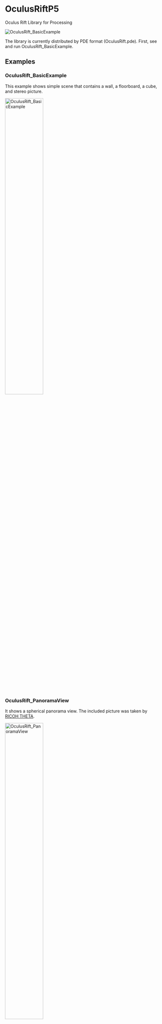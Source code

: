 # OculusRiftP5
Oculus Rift Library for Processing

![OculusRift_BasicExample](/OculusRift_BasicExample/screenshot.png)

The library is currently distributed by PDE format (OculusRift.pde).
First, see and run OculusRift_BasicExample.

## Examples
### OculusRift_BasicExample
This example shows simple scene that contains a wall, a floorboard, a cube, and stereo picture.

<img src="/OculusRift_BasicExample/screenshot.png" width="50%" height="50%" alt="OculusRift_BasicExample">
<br>

### OculusRift_PanoramaView
It shows a spherical panorama view. The included picture was taken by [RICOH THETA](https://theta360.com/).

<img src="/OculusRift_PanoramaView/screenshot.jpg" width="50%" height="50%" alt="OculusRift_PanoramaView">
<br>

### OculusRift_RadarExample
It shows a radar denoting user's head direction.

<img src="/OculusRift_RadarExample/screenshot.png" width="50%" height="50%" alt="OculusRift_RadarExample">
<br>

### OculusRift_VideoSeeThrough

This is an example for making augmented reality. You need web camera for running it. This code uses sarxos's [webcam-capture](https://github.com/sarxos/webcam-capture/) library instead of Processing's Capture class, because jna.jar used by Processing's Capture class conflicts with jna-4.1.0.jar used in OculusRift.pde.

<img src="/OculusRift_VideoSeeThrough/screenshot.jpg" width="50%" height="50%" alt="OculusRift_VideoSeeThrough">
<br>

## Environment
It was checked that it worked in the following environment.
- Oculus Rift DK2 (currently only for DK2)
- Oculus Runtime V0.5.0.1-beta
- Processing 2.2.1
- Windows 8.1 and OS X Yosemite (v10.10.2)
<br>
<br>

## How to use

### Skeleton

```scala
OculusRift oculus;

void setup() {
  size( 1920, 1080, P3D );
  oculus = new OculusRift(this);
  oculus.enableHeadTracking();
}

void draw() {
  oculus.draw();
}

// Scene for OculusRift
void onDrawScene(int eye) {

}
```

Please make the function named "onDrawScene(int eye)" and write a code about 3D scene in it. In the function, the scale is approximately real scale and the unit is a millimeter. The default eye position is on the origin (0, 0, 0) in the scene. The parameter "eye" gives LEFT or RIGHT.
<br>
<br>

### API

| Method  | Description |
|:---------|:------------|
|boolean enableHeadTracking(); |Enables head tracking. |
|void draw();| Draws a stereo image for Oculus Rift display.|
|void resetHeadState();| Resets the head state matrix by current state.|
|PMatrix3D getMatrix();| Gets the current head state matrix.|
<br>

## Acknowledgements
Thanks a lot for the following codes.
 
- [jherico/jovr](https://github.com/jherico/jovr)
- [JOVR – Java bindings for Oculus Rift SDK 0.4.2.0 | Laht's blog](http://laht.info/jovr-java-bindings-for-oculus-rift-sdk-0-4-0/)
- [ixd-hof/Processing](https://github.com/ixd-hof/Processing/tree/master/Examples/Oculus%20Rift/OculusRift_Basic)
- [xohm/SimpleOculusRift](https://github.com/xohm/SimpleOculusRift)
- [mactkg/pg_jack_p3d.pde](https://gist.github.com/mactkg/66f99c9563c6a043e14e)
- [Solved: Using a Quaternion and Vector to construct a camera view matrix](https://social.msdn.microsoft.com/Forums/en-US/ec92a231-2dbf-4f3e-b7f5-0a4d9ea4cae2)

